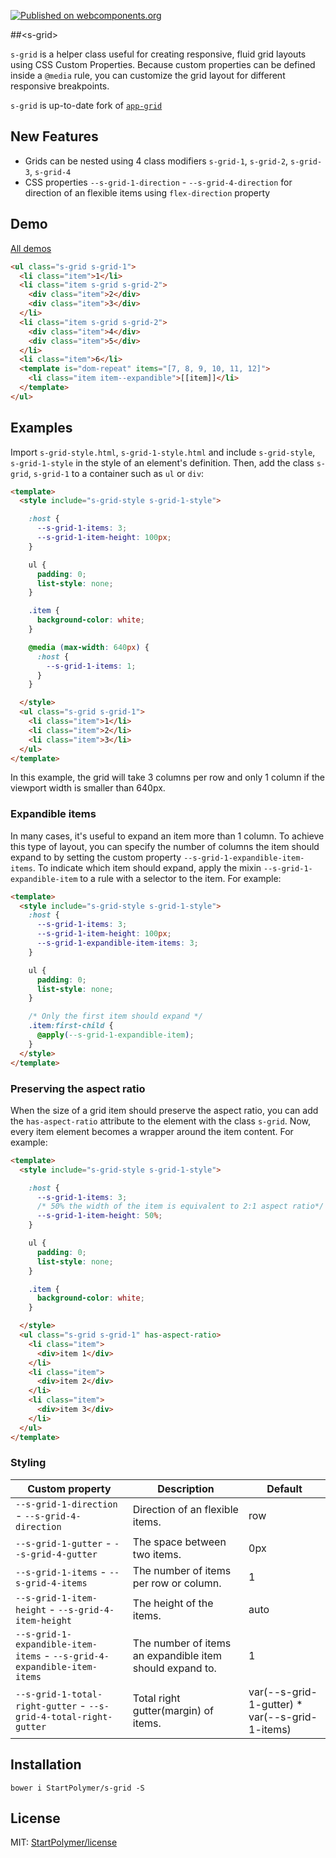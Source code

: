 [![Published on webcomponents.org][webcomponents-image]][webcomponents-url]

##&lt;s-grid&gt;

`s-grid` is a helper class useful for creating responsive, fluid grid layouts using CSS Custom Properties.
Because custom properties can be defined inside a `@media` rule, you can customize the grid layout
for different responsive breakpoints.

`s-grid` is up-to-date fork of [`app-grid`](https://github.com/PolymerElements/app-layout/tree/master/app-grid)

## New Features

- Grids can be nested using 4 class modifiers `s-grid-1`, `s-grid-2`, `s-grid-3`, `s-grid-4`
- CSS properties `--s-grid-1-direction` - `--s-grid-4-direction` for direction of an flexible items using `flex-direction` property

## Demo

[All demos][webcomponents-demo]

<!--
```
<custom-element-demo>
  <template>
    <script src="../webcomponentsjs/webcomponents-lite.js"></script>
    <link rel="import" href="../iron-flex-layout/iron-flex-layout.html">
    <link rel="import" href="../paper-styles/color.html">
    <link rel="import" href="s-grid-style.html">
    <link rel="import" href="s-grid-1-style.html">
    <link rel="import" href="s-grid-2-style.html">
    <style include="s-grid-style s-grid-1-style s-grid-2-style">
      :host {
        display: block;
        font-size: 20px;
        font-family: 'Roboto', 'Noto', sans-serif;

        --s-grid-1-expandible-item-items: 2;
        --s-grid-1-item-height: 25%;
        --s-grid-2-item-height: 25%;
      }

      li.item:nth-child(1),
      li.item:nth-child(3) .item:nth-child(2) {
        background-color: var(--paper-blue-500);
        color: #fff;
      }

      li.item:nth-child(2),
      li.item:nth-child(3) {
        background-color: transparent;

        height: 50%;
      }

      li.item:nth-child(4) {
        background-color: var(--paper-green-500);
        color: #fff;
      }

      li.item .item:nth-child(1) {
        background-color: var(--paper-red-500);
        color: #fff;
      }

      li.item .item:nth-child(2) {
        background-color: var(--paper-yellow-500);
      }

      ul {
        padding: 0;
        list-style: none;
      }

      .item {
        @apply(--layout);
        @apply(--layout-center-center);

        list-style: none;
        background-color: #fff;
        color: #000;
      }

      .item--expandible {
        @apply(--s-grid-1-expandible-item);
      }

      /* Tablet wide */
      @media screen and (min-width: 600px) {
        :host {
          --s-grid-1-gutter: 16px;
          --s-grid-1-items: 2;
          --s-grid-1-item-height: 50%;
          --s-grid-2-item-height: calc((var(--s-grid-1-item-height) - var(--s-grid-1-gutter)) / 2);
        }

        li.item .item:nth-child(1) {
          margin-bottom: var(--s-grid-1-gutter);
        }
      }
    </style>
    <next-code-block></next-code-block>
  </template>
</custom-element-demo>
```
-->
```html
<ul class="s-grid s-grid-1">
  <li class="item">1</li>
  <li class="item s-grid s-grid-2">
    <div class="item">2</div>
    <div class="item">3</div>
  </li>
  <li class="item s-grid s-grid-2">
    <div class="item">4</div>
    <div class="item">5</div>
  </li>
  <li class="item">6</li>
  <template is="dom-repeat" items="[7, 8, 9, 10, 11, 12]">
    <li class="item item--expandible">[[item]]</li>
  </template>
</ul>
```

## Examples

Import `s-grid-style.html`, `s-grid-1-style.html` and include `s-grid-style`, `s-grid-1-style` in the style of an element's definition.
Then, add the class `s-grid`, `s-grid-1` to a container such as `ul` or `div`:

```html
<template>
  <style include="s-grid-style s-grid-1-style">

    :host {
      --s-grid-1-items: 3;
      --s-grid-1-item-height: 100px;
    }

    ul {
      padding: 0;
      list-style: none;
    }

    .item {
      background-color: white;
    }

    @media (max-width: 640px) {
      :host {
        --s-grid-1-items: 1;
      }
    }

  </style>
  <ul class="s-grid s-grid-1">
    <li class="item">1</li>
    <li class="item">2</li>
    <li class="item">3</li>
  </ul>
</template>
```

In this example, the grid  will take 3 columns per row and only 1 column if the viewport width is
smaller than 640px.

### Expandible items

In many cases, it's useful to expand an item more than 1 column. To achieve this type of layout,
you can specify the number of columns the item should expand to by setting the custom property
`--s-grid-1-expandible-item-items`. To indicate which item should expand, apply the mixin
`--s-grid-1-expandible-item` to a rule with a selector to the item. For example:

```html
<template>
  <style include="s-grid-style s-grid-1-style">
    :host {
      --s-grid-1-items: 3;
      --s-grid-1-item-height: 100px;
      --s-grid-1-expandible-item-items: 3;
    }

    ul {
      padding: 0;
      list-style: none;
    }

    /* Only the first item should expand */
    .item:first-child {
      @apply(--s-grid-1-expandible-item);
    }
  </style>
</template>
```

### Preserving the aspect ratio

When the size of a grid item should preserve the aspect ratio, you can add the `has-aspect-ratio`
attribute to the element with the class `s-grid`. Now, every item element becomes a wrapper around
the item content. For example:

```html
<template>
  <style include="s-grid-style s-grid-1-style">

    :host {
      --s-grid-1-items: 3;
      /* 50% the width of the item is equivalent to 2:1 aspect ratio*/
      --s-grid-1-item-height: 50%;
    }

    ul {
      padding: 0;
      list-style: none;
    }

    .item {
      background-color: white;
    }

  </style>
  <ul class="s-grid s-grid-1" has-aspect-ratio>
    <li class="item">
      <div>item 1</div>
    </li>
    <li class="item">
      <div>item 2</div>
    </li>
    <li class="item">
      <div>item 3</div>
    </li>
  </ul>
</template>
```

### Styling

Custom property                                             | Description                                                | Default
------------------------------------------------------------|------------------------------------------------------------|------------------
`--s-grid-1-direction` - `--s-grid-4-direction`             | Direction of an flexible items.                            | row
`--s-grid-1-gutter` - `--s-grid-4-gutter`                   | The space between two items.                               | 0px
`--s-grid-1-items` - `--s-grid-4-items`                     | The number of items per row or column.                     | 1
`--s-grid-1-item-height` - `--s-grid-4-item-height`         | The height of the items.                                   | auto
`--s-grid-1-expandible-item-items` - `--s-grid-4-expandible-item-items` | The number of items an expandible item should expand to. | 1
`--s-grid-1-total-right-gutter` - `--s-grid-4-total-right-gutter`       | Total right gutter(margin) of items. | var(--s-grid-1-gutter) * var(--s-grid-1-items)

## Installation

`bower i StartPolymer/s-grid -S`

## License

MIT: [StartPolymer/license](https://github.com/StartPolymer/license)


[webcomponents-image]: https://img.shields.io/badge/webcomponents.org-published-blue.svg
[webcomponents-url]: https://webcomponents.org/element/StartPolymer/s-grid
[webcomponents-demo]: https://webcomponents.org/element/StartPolymer/s-grid/demo/demo/index.html
